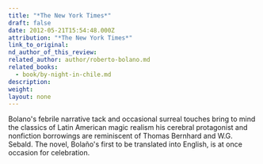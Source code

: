 ```yaml
---
title: "*The New York Times*"
draft: false
date: 2012-05-21T15:54:48.000Z
attribution: "*The New York Times*"
link_to_original:
nd_author_of_this_review:
related_author: author/roberto-bolano.md
related_books:
  - book/by-night-in-chile.md
description:
weight:
layout: none
---
```

Bolano's febrile narrative tack and occasional surreal touches bring to mind the classics of Latin American magic realism his cerebral protagonist and nonfiction borrowings are reminiscent of Thomas Bernhard and W.G. Sebald. The novel, Bolaño's first to be translated into English, is at once occasion for celebration.

